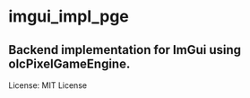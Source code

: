 # imgui_impl_pge
Backend implementation for ImGui using olcPixelGameEngine.
---
License: MIT License
